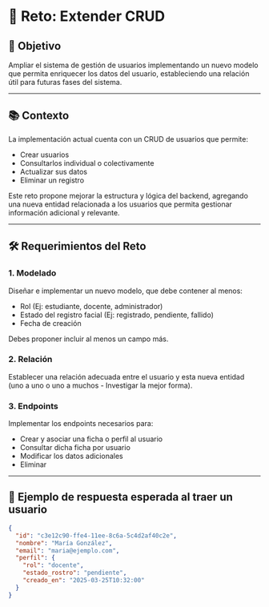 # 🧩 Reto: Extender CRUD 

## 🎯 Objetivo

Ampliar el sistema de gestión de usuarios implementando un nuevo modelo que permita enriquecer los datos del usuario, estableciendo una relación útil para futuras fases del sistema.

---

## 📚 Contexto

La implementación actual cuenta con un CRUD de usuarios que permite:

- Crear usuarios
- Consultarlos individual o colectivamente
- Actualizar sus datos
- Eliminar un registro

Este reto propone mejorar la estructura y lógica del backend, agregando una nueva entidad relacionada a los usuarios que permita gestionar información adicional y relevante.

---

## 🛠️ Requerimientos del Reto

### 1. Modelado

Diseñar e implementar un nuevo modelo, que debe contener al menos:

- Rol (Ej: estudiante, docente, administrador)
- Estado del registro facial (Ej: registrado, pendiente, fallido)
- Fecha de creación

Debes proponer incluir al menos un campo más.

### 2. Relación

Establecer una relación adecuada entre el usuario y esta nueva entidad (uno a uno o uno a muchos - Investigar la mejor forma).

### 3. Endpoints

Implementar los endpoints necesarios para:

- Crear y asociar una ficha o perfil al usuario
- Consultar dicha ficha por usuario
- Modificar los datos adicionales
- Eliminar

---


## 🧪 Ejemplo de respuesta esperada al traer un usuario

```json
{
  "id": "c3e12c90-ffe4-11ee-8c6a-5c4d2af40c2e",
  "nombre": "María González",
  "email": "maria@ejemplo.com",
  "perfil": {
    "rol": "docente",
    "estado_rostro": "pendiente",
    "creado_en": "2025-03-25T10:32:00"
  }
}
